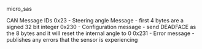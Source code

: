 micro_sas

CAN Message IDs
0x23 - Steering angle Message - first 4 bytes are a signed 32 bit integer
0x230 - Configuration message - send DEADFACE as the 8 bytes and it will reset the internal angle to 0
0x231 - Error message - publishes any errors that the sensor is experiencing

